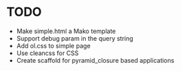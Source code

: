 # TODO

* Make simple.html a Mako template
* Support debug param in the query string
* Add ol.css to simple page
* Use cleancss for CSS
* Create scaffold for pyramid_closure based applications
